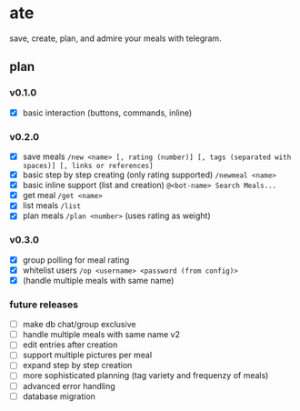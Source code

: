 # ate

save, create, plan, and admire your meals with telegram.

## plan

### v0.1.0

- [X] basic interaction (buttons, commands, inline)

### v0.2.0

- [X] save meals `/new <name> [, rating (number)] [, tags (separated with spaces)] [, links or references]`
- [X] basic step by step creating (only rating supported) `/newmeal <name>`
- [X] basic inline support (list and creation) `@<bot-name> Search Meals...`
- [X] get meal `/get <name>`
- [X] list meals `/list`
- [X] plan meals `/plan <number>` (uses rating as weight)

### v0.3.0

- [X] group polling for meal rating
- [X] whitelist users `/op <username> <password (from config)>`
- [X] (handle multiple meals with same name)

### future releases

- [ ] make db chat/group exclusive
- [ ] handle multiple meals with same name v2
- [ ] edit entries after creation
- [ ] support multiple pictures per meal
- [ ] expand step by step creation
- [ ] more sophisticated planning (tag variety and frequenzy of meals)
- [ ] advanced error handling
- [ ] database migration
